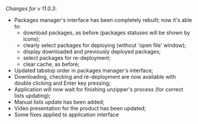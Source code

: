 _Changes for v 11.0.3_:
- Packages manager's interface has been completely rebuilt; now it's able to:
    - download packages, as before (packages statuses will be shown by icons);
    - clearly select packages for deploying (without 'open file' window);
    - display downloaded and previously deployed packages;
    - select packages for re-deployment;
    - clear cache, as before;
- Updated tabstop order in packages manager's interface;
- Downloading, checking and re-deployment are now available with double clicking and Enter key pressing;
- Application will now wait for finishing unzipper's process (for correct lists updating);
- Manual lists update has been added;
- Video presentation for the product has been updated;
- Some fixes applied to application interface

